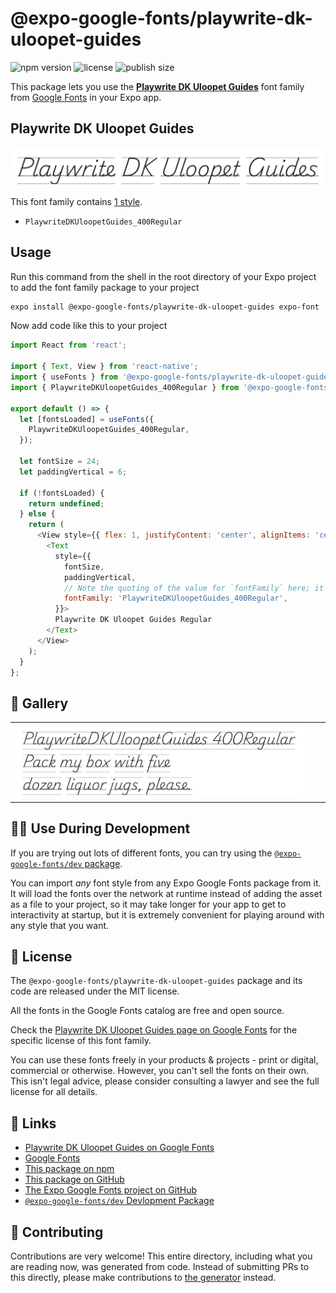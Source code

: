 # @expo-google-fonts/playwrite-dk-uloopet-guides

![npm version](https://flat.badgen.net/npm/v/@expo-google-fonts/playwrite-dk-uloopet-guides)
![license](https://flat.badgen.net/github/license/expo/google-fonts)
![publish size](https://flat.badgen.net/packagephobia/install/@expo-google-fonts/playwrite-dk-uloopet-guides)

This package lets you use the [**Playwrite DK Uloopet Guides**](https://fonts.google.com/specimen/Playwrite+DK+Uloopet+Guides) font family from [Google Fonts](https://fonts.google.com/) in your Expo app.

## Playwrite DK Uloopet Guides

![Playwrite DK Uloopet Guides](./font-family.png)

This font family contains [1 style](#-gallery).

- `PlaywriteDKUloopetGuides_400Regular`

## Usage

Run this command from the shell in the root directory of your Expo project to add the font family package to your project
```sh
expo install @expo-google-fonts/playwrite-dk-uloopet-guides expo-font
```

Now add code like this to your project
```js
import React from 'react';

import { Text, View } from 'react-native';
import { useFonts } from '@expo-google-fonts/playwrite-dk-uloopet-guides/useFonts';
import { PlaywriteDKUloopetGuides_400Regular } from '@expo-google-fonts/playwrite-dk-uloopet-guides/400Regular';

export default () => {
  let [fontsLoaded] = useFonts({
    PlaywriteDKUloopetGuides_400Regular,
  });

  let fontSize = 24;
  let paddingVertical = 6;

  if (!fontsLoaded) {
    return undefined;
  } else {
    return (
      <View style={{ flex: 1, justifyContent: 'center', alignItems: 'center' }}>
        <Text
          style={{
            fontSize,
            paddingVertical,
            // Note the quoting of the value for `fontFamily` here; it expects a string!
            fontFamily: 'PlaywriteDKUloopetGuides_400Regular',
          }}>
          Playwrite DK Uloopet Guides Regular
        </Text>
      </View>
    );
  }
};

```

## 🔡 Gallery


||||
|-|-|-|
|![PlaywriteDKUloopetGuides_400Regular](.//400Regular/PlaywriteDKUloopetGuides_400Regular.ttf.png)||||


## 👩‍💻 Use During Development

If you are trying out lots of different fonts, you can try using the [`@expo-google-fonts/dev` package](https://github.com/freeboub/google-fonts/tree/master/font-packages/dev#readme).

You can import *any* font style from any Expo Google Fonts package from it. It will load the fonts
over the network at runtime instead of adding the asset as a file to your project, so it may take longer
for your app to get to interactivity at startup, but it is extremely convenient
for playing around with any style that you want.

## 📖 License

The `@expo-google-fonts/playwrite-dk-uloopet-guides` package and its code are released under the MIT license.

All the fonts in the Google Fonts catalog are free and open source.

Check the [Playwrite DK Uloopet Guides page on Google Fonts](https://fonts.google.com/specimen/Playwrite+DK+Uloopet+Guides) for the specific license of this font family.

You can use these fonts freely in your products & projects - print or digital, commercial or otherwise. However, you can't sell the fonts on their own. This isn't legal advice, please consider consulting a lawyer and see the full license for all details.

## 🔗 Links

- [Playwrite DK Uloopet Guides on Google Fonts](https://fonts.google.com/specimen/Playwrite+DK+Uloopet+Guides)
- [Google Fonts](https://fonts.google.com/)
- [This package on npm](https://www.npmjs.com/package/@expo-google-fonts/playwrite-dk-uloopet-guides)
- [This package on GitHub](https://github.com/freeboub/google-fonts/tree/master/font-packages/playwrite-dk-uloopet-guides)
- [The Expo Google Fonts project on GitHub](https://github.com/freeboub/google-fonts)
- [`@expo-google-fonts/dev` Devlopment Package](https://github.com/freeboub/google-fonts/tree/master/font-packages/dev)

## 🤝 Contributing

Contributions are very welcome! This entire directory, including what you are reading now, was generated from code. Instead of submitting PRs to this directly, please make contributions to [the generator](https://github.com/freeboub/google-fonts/tree/master/packages/generator) instead.
